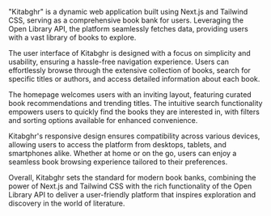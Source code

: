 "Kitabghr" is a dynamic web application built using Next.js and Tailwind CSS, serving as a comprehensive book bank for users. Leveraging the Open Library API, the platform seamlessly fetches data, providing users with a vast library of books to explore.

The user interface of Kitabghr is designed with a focus on simplicity and usability, ensuring a hassle-free navigation experience. Users can effortlessly browse through the extensive collection of books, search for specific titles or authors, and access detailed information about each book.

The homepage welcomes users with an inviting layout, featuring curated book recommendations and trending titles. The intuitive search functionality empowers users to quickly find the books they are interested in, with filters and sorting options available for enhanced convenience.

Kitabghr's responsive design ensures compatibility across various devices, allowing users to access the platform from desktops, tablets, and smartphones alike. Whether at home or on the go, users can enjoy a seamless book browsing experience tailored to their preferences.

Overall, Kitabghr sets the standard for modern book banks, combining the power of Next.js and Tailwind CSS with the rich functionality of the Open Library API to deliver a user-friendly platform that inspires exploration and discovery in the world of literature.
